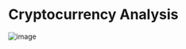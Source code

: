# Cryptocurrency Analysis

![image](https://www.shutterstock.com/image-vector/set-gold-silver-crypto-currencies-600nw-775898248.jpg](https://t3.ftcdn.net/jpg/04/68/35/26/360_F_468352674_XFsZXwhCBrX85gtKYJfX4ZLhC0NrIXA9).jpg)
